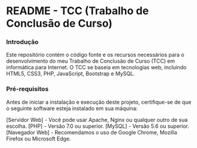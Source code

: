 # README - TCC (Trabalho de Conclusão de Curso)
### Introdução
Este repositório contém o código fonte e os recursos necessários para o desenvolvimento do meu Trabalho de Conclusão de Curso (TCC) em informática para Internet. O TCC se baseia em tecnologias web, incluindo HTML5, CSS3, PHP, JavaScript, Bootstrap e MySQL.

### Pré-requisitos
Antes de iniciar a instalação e execução deste projeto, certifique-se de que o seguinte software esteja instalado em sua máquina:

[Servidor Web] - Você pode usar Apache, Nginx ou qualquer outro de sua escolha.
[PHP] - Versão 7.0 ou superior.
[MySQL] - Versão 5.6 ou superior.
[Navegador Web] - Recomendamos o uso de Google Chrome, Mozilla Firefox ou Microsoft Edge.